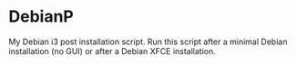 # DebianP

My Debian i3 post installation script. Run this script after a minimal Debian installation (no GUI) or after a Debian XFCE installation.
